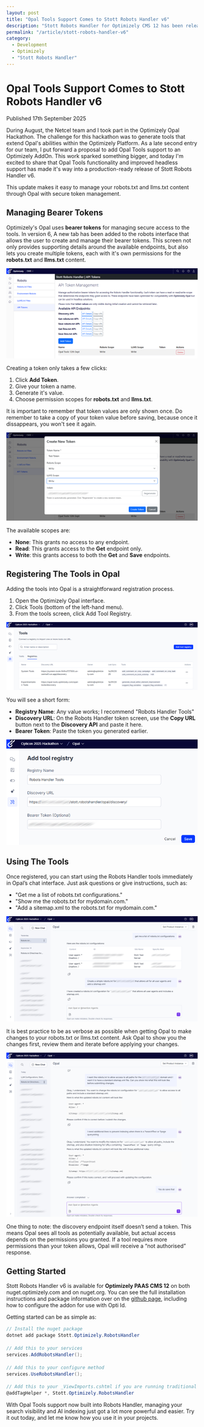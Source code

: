 ```yaml
---
layout: post
title: "Opal Tools Support Comes to Stott Robots Handler v6"
description: "Stott Robots Handler for Optimizely CMS 12 has been released with added support for Opal Tools."
permalink: "/article/stott-robots-handler-v6"
category:
  - Development
  - Optimizely
  - "Stott Robots Handler"
---
```


# Opal Tools Support Comes to Stott Robots Handler v6

<i class="fa-solid fa-calendar"></i>Published 17th September 2025

During August, the Netcel team and I took part in the Optimizely Opal Hackathon.  The challenge for this hackathon was to generate tools that extend Opal's abilities within the Optimizely Platform.  As a late second entry for our team, I put forward a proposal to add Opal Tools support to an Optimizely AddOn.  This work sparked something bigger, and today I'm excited to share that Opal Tools functionality and improved headless support has made it's way into a production-ready release of Stott Robots Handler v6.

This update makes it easy to manage your robots.txt and llms.txt content through Opal with secure token management.

## Managing Bearer Tokens

Optimizely's Opal uses **bearer tokens** for managing secure access to the tools.  In version 6, A new tab has been added to the robots interface that allows the user to create and manage their bearer tokens.  This screen not only provides supporting details around the available endpoints, but also lets you create multiple tokens, each with it's own permissions for the **robots.txt** and **llms.txt** content.

![A screenshot of the API Token management screen](/assets/robots-handler-opal-tools-1.png)

Creating a token only takes a few clicks:

1. Click **Add Token**.
2. Give your token a name.
3. Generate it's value.
4. Choose permission scopes for **robots.txt** and **llms.txt**.

It is important to remember that token values are only shown once.  Do remember to take a copy of your token value before saving, because once it dissappears, you won't see it again.

![A screenshot of the create new token modal](/assets/robots-handler-opal-tools-2.png)

The available scopes are:

- **None**: This grants no access to any endpoint.
- **Read**: This grants access to the **Get** endpoint only.
- **Write**: this grants access to both the **Get** and **Save** endpoints.

## Registering The Tools in Opal

Adding the tools into Opal is a straightforward registration process.

1. Open the Optimizely Opal interface.
2. Click Tools (bottom of the left-hand menu).
3. From the tools screen, click Add Tool Registry.

![A screenshot of the Opal Tools interface in Optimizely Opal](/assets/robots-handler-opal-tools-3.png)

You will see a short form:

- **Registry Name**: Any value works; I recommend "Robots Handler Tools"
- **Discovery URL**: On the Robots Handler token screen, use the **Copy URL** button next to the **Discovery API** and paste it here.
- **Bearer Token**: Paste the token you generated earlier.

![A screenshot of the Add Tool Registry form](/assets/robots-handler-opal-tools-4.png)

## Using The Tools

Once registered, you can start using the Robots Handler tools immediately in Opal’s chat interface. Just ask questions or give instructions, such as:

- "Get me a list of robots.txt configurations."
- "Show me the robots.txt for mydomain.com."
- "Add a sitemap.xml to the robots.txt for mydomain.com."

![A screenshot of the conversations with Opal regarding robots.txt content](/assets/robots-handler-opal-tools-5.png)

It is best practice to be as verbose as possible when getting Opal to make changes to your robots.txt or llms.txt content.  Ask Opal to show you the changes first, review them and iterate before applying your changes. 

![A screenshot of a more verbose conversations with Opal regarding robots.txt content](/assets/robots-handler-opal-tools-6.png)

One thing to note: the discovery endpoint itself doesn’t send a token. This means Opal sees all tools as potentially available, but actual access depends on the permissions you granted. If a tool requires more permissions than your token allows, Opal will receive a “not authorised” response.

## Getting Started

Stott Robots Handler v6 is available for **Optimizely PAAS CMS 12** on both nuget.optimizely.com and on nuget.org.  You can see the full installation instructions and package information over on the [github page](https://github.com/GeekInTheNorth/Stott.Optimizely.RobotsHandler), including how to configure the addon for use with Opti Id.

Getting started can be as simple as: 

```c#
// Install the nuget package
dotnet add package Stott.Optimizely.RobotsHandler

// Add this to your services
services.AddRobotsHandler();

// Add this to your configure method
services.UseRobotsHandler();

// Add this to your _ViewImports.cshtml if you are running traditional
@addTagHelper *, Stott.Optimizely.RobotsHandler
```

With Opal Tools support now built into Robots Handler, managing your search visibility and AI indexing just got a lot more powerful and easier.  Try it out today, and let me know how you use it in your projects.